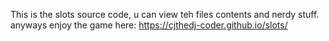 This is the slots source code, u can view teh files contents and nerdy stuff. anyways enjoy the game here: 
https://cjthedj-coder.github.io/slots/
